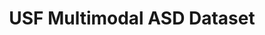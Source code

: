 ---
title: "USF Multimodal ASD Dataset"
excerpt: "Videos of children with risk for ASD"
collection: asd
type: "Datasets"
link: /asd/usf_asd/
venue: "University of South Florida"
location: "Tampa, Florida"
---
